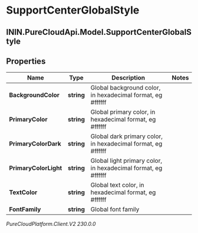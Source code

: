# SupportCenterGlobalStyle

## ININ.PureCloudApi.Model.SupportCenterGlobalStyle

## Properties

|Name | Type | Description | Notes|
|------------ | ------------- | ------------- | -------------|
| **BackgroundColor** | **string** | Global background color, in hexadecimal format, eg #ffffff | |
| **PrimaryColor** | **string** | Global primary color, in hexadecimal format, eg #ffffff | |
| **PrimaryColorDark** | **string** | Global dark primary color, in hexadecimal format, eg #ffffff | |
| **PrimaryColorLight** | **string** | Global light primary color, in hexadecimal format, eg #ffffff | |
| **TextColor** | **string** | Global text color, in hexadecimal format, eg #ffffff | |
| **FontFamily** | **string** | Global font family | |



_PureCloudPlatform.Client.V2 230.0.0_
